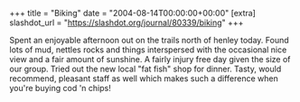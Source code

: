 +++
title = "Biking"
date = "2004-08-14T00:00:00+00:00"
[extra]
slashdot_url = "https://slashdot.org/journal/80339/biking"
+++

<p>Spent an enjoyable afternoon out on the trails north of henley today. Found lots of mud, nettles rocks and things interspersed with the occasional nice view and a fair amount of sunshine. A fairly injury free day given the size of our group. Tried out the new local "fat fish" shop for dinner. Tasty, would recommend, pleasant staff as well which makes such a difference when you're buying cod 'n chips!</p>

